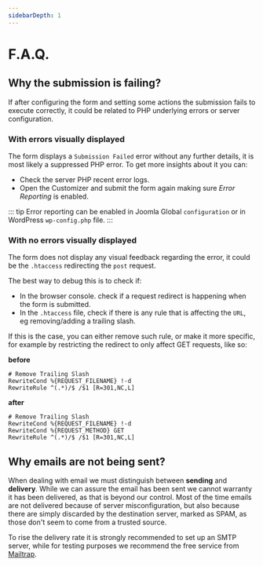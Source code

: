 ```yaml
---
sidebarDepth: 1
---
```


# F.A.Q.

## Why the submission is failing?

If after configuring the form and setting some actions the submission fails to execute correctly, it could be related to PHP underlying errors or server configuration.

### With errors visually displayed

The form displays a `Submission Failed` error without any further details, it is most likely a suppressed PHP error. To get more insights about it you can:

- Check the server PHP recent error logs.
- Open the Customizer and submit the form again making sure _Error Reporting_ is enabled.

::: tip
Error reporting can be enabled in Joomla Global `configuration` or in WordPress `wp-config.php` file.
:::

### With no errors visually displayed

The form does not display any visual feedback regarding the error, it could be the `.htaccess` redirecting the `post` request.

The best way to debug this is to check if:

- In the browser console. check if a request redirect is happening when the form is submitted.
- In the `.htaccess` file, check if there is any rule that is affecting the `URL`, eg removing/adding a trailing slash.

If this is the case, you can either remove such rule, or make it more specific, for example by restricting the redirect to only affect GET requests, like so:

**before**
```
# Remove Trailing Slash
RewriteCond %{REQUEST_FILENAME} !-d
RewriteRule ^(.*)/$ /$1 [R=301,NC,L]
```

**after**
```
# Remove Trailing Slash
RewriteCond %{REQUEST_FILENAME} !-d
RewriteCond %{REQUEST_METHOD} GET
RewriteRule ^(.*)/$ /$1 [R=301,NC,L]
```

## Why emails are not being sent?

When dealing with email we must distinguish between **sending** and **delivery**. While we can assure the email has been sent we cannot warranty it has been delivered, as that is beyond our control. Most of the time emails are not delivered because of server misconfiguration, but also because there are simply discarded by the destination server, marked as SPAM, as those don't seem to come from a trusted source.

To rise the delivery rate it is strongly recommended to set up an SMTP server, while for testing purposes we recommend the free service from [Mailtrap](https://mailtrap.io).

